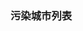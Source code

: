 
<!DOCTYPE html>
<html>
  <head>
    <meta charset="utf-8">
    <title>IFE JavaScript Task 01</title>
  </head>
<body>

  <h3>污染城市列表</h3>
  <ul id="aqi-list">
<!--   
    <li>第一名：福州（样例），10</li>
      <li>第二名：福州（样例），10</li> -->
  </ul>

<script type="text/javascript">

var aqiData = [
  ["北京", 90],
  ["上海", 50],
  ["福州", 10],
  ["广州", 50],
  ["成都", 90],
  ["西安", 100]
];

(function () {

  /*
  在注释下方编写代码
  遍历读取aqiData中各个城市的数据
  将空气质量指数大于60的城市显示到aqi-list的列表中
  */
    //创建一个汉字的数组
    var count=0;
    var hanzi=["一","二","三","四","五"]
    //将原数组进行排列
	function compare(a,b)
	{
		return b[1]-a[1];
	}
	aqiData.sort(compare);
	//将排列后的数组筛选出大于60的，放入aqi-list里面
	for(i=0;i<aqiData.length;i++)
	{
		if(aqiData[i][1]>60)
		{
			var ul=document.getElementById("aqi-list");
			var newnode=document.createElement("li");//创建一个新的li
			newnode.innerHTML+="第"+hanzi[count]+"名："+aqiData[i][0]+","+aqiData[i][1]+"<br/>";//新的li的html语句
			ul.appendChild(newnode);//将新的li加入到ul这个里面
			count++;
		}
	}
})();

</script>
</body>
</html>
